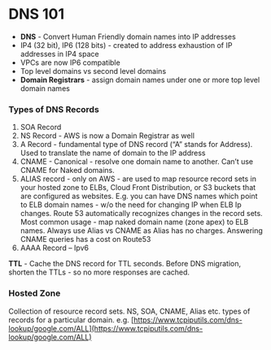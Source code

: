 # DNS 101

* **DNS** - Convert Human Friendly domain names into IP addresses
* IP4 \(32 bit\), IP6 \(128 bits\) - created to address exhaustion of IP addresses in IP4 space
* VPCs are now IP6 compatible
* Top level domains vs second level domains
* **Domain Registrars** - assign domain names under one or more top level domain names

### **Types of DNS Records**

1. SOA Record
2. NS Record - AWS is now a Domain Registrar as well
3. A Record - fundamental type of DNS record \(“A” stands for Address\). Used to translate the name of domain to the IP address
4. CNAME - Canonical - resolve one domain name to another. Can’t use CNAME for Naked domains.
5. ALIAS record - only on AWS - are used to map resource record sets in your hosted zone to ELBs, Cloud Front Distribution, or S3 buckets that are configured as websites. E.g. you can have DNS names which point to ELB domain names - w/o the need for changing IP when ELB Ip changes. Route 53 automatically recognizes changes in the record sets. Most common usage - map naked domain name \(zone apex\) to ELB names. Always use Alias vs CNAME as Alias has no charges. Answering CNAME queries has a cost on Route53
6. AAAA Record – Ipv6

**TTL** - Cache the DNS record for TTL seconds. Before DNS migration, shorten the TTLs - so no more responses are cached.

### **Hosted Zone**

Collection of resource record sets. NS, SOA, CNAME, Alias etc. types of records for a particular domain. e.g. [https://www.tcpiputils.com/dns-lookup/google.com/ALL](https://www.tcpiputils.com/dns-lookup/google.com/ALL)



